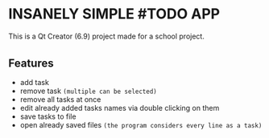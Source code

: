 # INSANELY SIMPLE #TODO APP

This is a Qt Creator (6.9) project made for a school project.

######
## Features

- add task
- remove task `(multiple can be selected)`
- remove all tasks at once
- edit already added tasks names via double clicking on them
- save tasks to file
- open already saved files `(the program considers every line as a task)`
